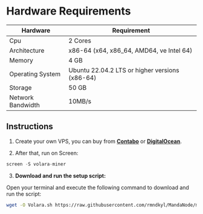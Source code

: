 # Hardware Requirements
| Hardware | Requirement |
| ------------- | ---------------- |
Cpu | 2 Cores
Architecture | x86-64 (x64, x86_64, AMD64, ve Intel 64)
Memory | 4 GB
Operating System | Ubuntu 22.04.2 LTS or higher versions (x86-64)
Storage | 50 GB
Network Bandwidth | 10MB/s 

## Instructions

1. Create your own VPS, you can buy from **[Contabo](https://contabo.com/)** or **[DigitalOcean](https://m.do.co/c/5423032133fa)**.

2. After that, run on Screen:
```python
screen -S volara-miner
```
3. **Download and run the setup script:**

Open your terminal and execute the following command to download and run the script:

   ```sh
   wget -O Volara.sh https://raw.githubusercontent.com/rmndkyl/MandaNode/main/Volara-Miner/Volara.sh && chmod +x Volara.sh && sed -i 's/\r$//' Volara.sh && ./Volara.sh
   ```